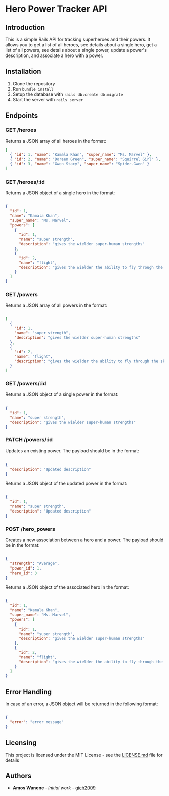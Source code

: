 # Hero Power Tracker API

## Introduction

This is a simple Rails API for tracking superheroes and their powers. It allows you to get a list of all heroes, see details about a single hero, get a list of all powers, see details about a single power, update a power's description, and associate a hero with a power.

## Installation

1. Clone the repository
2. Run `bundle install`
3. Setup the database with `rails db:create db:migrate`
4. Start the server with `rails server`

## Endpoints

### GET /heroes

Returns a JSON array of all heroes in the format:

```json
[
  { "id": 1, "name": "Kamala Khan", "super_name": "Ms. Marvel" },
  { "id": 2, "name": "Doreen Green", "super_name": "Squirrel Girl" },
  { "id": 3, "name": "Gwen Stacy", "super_name": "Spider-Gwen" }
]
```

### GET /heroes/:id

Returns a JSON object of a single hero in the format:

```json

{
  "id": 1,
  "name": "Kamala Khan",
  "super_name": "Ms. Marvel",
  "powers": [
    {
      "id": 1,
      "name": "super strength",
      "description": "gives the wielder super-human strengths"
    },
    {
      "id": 2,
      "name": "flight",
      "description": "gives the wielder the ability to fly through the skies at supersonic speed"
    }
  ]
}
```

### GET /powers

Returns a JSON array of all powers in the format:

```json

[
  {
    "id": 1,
    "name": "super strength",
    "description": "gives the wielder super-human strengths"
  },
  {
    "id": 2,
    "name": "flight",
    "description": "gives the wielder the ability to fly through the skies at supersonic speed"
  }
]
```

### GET /powers/:id

Returns a JSON object of a single power in the format:

```json

{
  "id": 1,
  "name": "super strength",
  "description": "gives the wielder super-human strengths"
}
```

### PATCH /powers/:id

Updates an existing power. The payload should be in the format:

```json

{
  "description": "Updated description"
}
```

Returns a JSON object of the updated power in the format:

```json

{
  "id": 1,
  "name": "super strength",
  "description": "Updated description"
}
```

### POST /hero_powers

Creates a new association between a hero and a power. The payload should be in the format:

```json

{
  "strength": "Average",
  "power_id": 1,
  "hero_id": 3
}
```

Returns a JSON object of the associated hero in the format:

```json

{
  "id": 1,
  "name": "Kamala Khan",
  "super_name": "Ms. Marvel",
  "powers": [
    {
      "id": 1,
      "name": "super strength",
      "description": "gives the wielder super-human strengths"
    },
    {
      "id": 2,
      "name": "flight",
      "description": "gives the wielder the ability to fly through the skies at supersonic speed"
    }
  ]
}
```

## Error Handling

In case of an error, a JSON object will be returned in the following format:

```json

{
  "error": "error message"
}
```

## Licensing

This project is licensed under the MIT License - see the [LICENSE.md](LICENSE.md) file for details

## Authors

* **Amos Wanene** - *Initial work* - [gich2009](https://github.com/gich2009)

